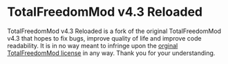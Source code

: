 # TotalFreedomMod v4.3 Reloaded #

TotalFreedomMod v4.3 Reloaded is a fork of the original TotalFreedomMod v4.3 that hopes to fix bugs, improve quality of life and improve code readability.
It is in no way meant to infringe upon the [orginal TotalFreedomMod license](LICENSE.md) in any way. Thank you for your understanding.
